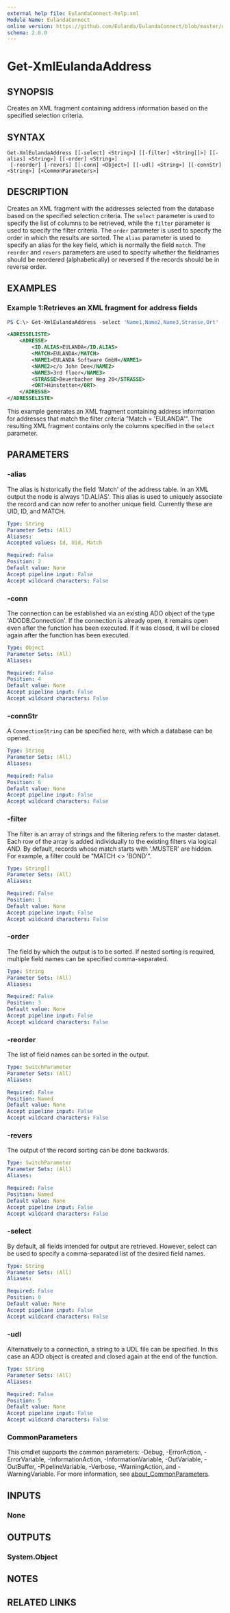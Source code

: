 ```yaml
---
external help file: EulandaConnect-help.xml
Module Name: EulandaConnect
online version: https://github.com/Eulanda/EulandaConnect/blob/master/docs/Get-XmlEulandaAddress.md
schema: 2.0.0
---
```


# Get-XmlEulandaAddress

## SYNOPSIS
Creates an XML fragment containing address information based on the specified selection criteria.

## SYNTAX

```
Get-XmlEulandaAddress [[-select] <String>] [[-filter] <String[]>] [[-alias] <String>] [[-order] <String>]
 [-reorder] [-revers] [[-conn] <Object>] [[-udl] <String>] [[-connStr] <String>] [<CommonParameters>]
```

## DESCRIPTION
Creates an XML fragment with the addresses selected from the database based on the specified selection criteria. The `select` parameter is used to specify the list of columns to be retrieved, while the `filter` parameter is used to specify the filter criteria. The `order` parameter is used to specify the order in which the results are sorted. The `alias` parameter is used to specify an alias for the key field, which is normally the field `match`. The `reorder` and `revers` parameters are used to specify whether the fieldnames should be reordered (alphabetically) or reversed if the records should be in reverse order.

## EXAMPLES

### Example 1:Retrieves an XML fragment for address fields
```powershell
PS C:\> Get-XmlEulandaAddress -select 'Name1,Name2,Name3,Strasse,Ort' -filter "Match = 'EULANDA'" -udl "C:\temp\Eulanda_1 Eulanda.udl"
```

```xml
<ADRESSELISTE>
    <ADRESSE>
        <ID.ALIAS>EULANDA</ID.ALIAS>
        <MATCH>EULANDA</MATCH>
        <NAME1>EULANDA Software GmbH</NAME1>
        <NAME2>c/o John Doe</NAME2>
        <NAME3>3rd floor</NAME3>
        <STRASSE>Beuerbacher Weg 20</STRASSE>
        <ORT>Hünstetten</ORT>
    </ADRESSE>
</ADRESSELISTE>
```

This example generates an XML fragment containing address information for addresses that match the filter criteria "Match = 'EULANDA'". The resulting XML fragment contains only the columns specified in the `select` parameter.

## PARAMETERS

### -alias
The alias is historically the field 'Match' of the address table. In an XML output the node is always 'ID.ALIAS'. This alias is used to uniquely associate the record and can now refer to another unique field. Currently these are UID, ID,  and MATCH.

```yaml
Type: String
Parameter Sets: (All)
Aliases:
Accepted values: Id, Uid, Match

Required: False
Position: 2
Default value: None
Accept pipeline input: False
Accept wildcard characters: False
```

### -conn
The connection can be established via an existing ADO object of the type 'ADODB.Connection'. If the connection is already open, it remains open even after the function has been executed. If it was closed, it will be closed again after the function has been executed.

```yaml
Type: Object
Parameter Sets: (All)
Aliases:

Required: False
Position: 4
Default value: None
Accept pipeline input: False
Accept wildcard characters: False
```

### -connStr
A `ConnectionString` can be specified here, with which a database can be opened.

```yaml
Type: String
Parameter Sets: (All)
Aliases:

Required: False
Position: 6
Default value: None
Accept pipeline input: False
Accept wildcard characters: False
```

### -filter
The filter is an array of strings and the filtering refers to the master dataset. Each row of the array is added individually to the existing filters via logical AND. By default, records whose match starts with '.MUSTER' are hidden. For example, a filter could be "MATCH <> 'BOND'".

```yaml
Type: String[]
Parameter Sets: (All)
Aliases:

Required: False
Position: 1
Default value: None
Accept pipeline input: False
Accept wildcard characters: False
```

### -order
The field by which the output is to be sorted. If nested sorting is required, multiple field names can be specified comma-separated.

```yaml
Type: String
Parameter Sets: (All)
Aliases:

Required: False
Position: 3
Default value: None
Accept pipeline input: False
Accept wildcard characters: False
```

### -reorder
The list of field names can be sorted in the output.

```yaml
Type: SwitchParameter
Parameter Sets: (All)
Aliases:

Required: False
Position: Named
Default value: None
Accept pipeline input: False
Accept wildcard characters: False
```

### -revers
The output of the record sorting can be done backwards.

```yaml
Type: SwitchParameter
Parameter Sets: (All)
Aliases:

Required: False
Position: Named
Default value: None
Accept pipeline input: False
Accept wildcard characters: False
```

### -select
By default, all fields intended for output are retrieved. However, select can be used to specify a comma-separated list of the desired field names.

```yaml
Type: String
Parameter Sets: (All)
Aliases:

Required: False
Position: 0
Default value: None
Accept pipeline input: False
Accept wildcard characters: False
```

### -udl
Alternatively to a connection, a string to a UDL file can be specified. In this case an ADO object is created and closed again at the end of the function.

```yaml
Type: String
Parameter Sets: (All)
Aliases:

Required: False
Position: 5
Default value: None
Accept pipeline input: False
Accept wildcard characters: False
```

### CommonParameters
This cmdlet supports the common parameters: -Debug, -ErrorAction, -ErrorVariable, -InformationAction, -InformationVariable, -OutVariable, -OutBuffer, -PipelineVariable, -Verbose, -WarningAction, and -WarningVariable. For more information, see [about_CommonParameters](http://go.microsoft.com/fwlink/?LinkID=113216).

## INPUTS

### None

## OUTPUTS

### System.Object
## NOTES

## RELATED LINKS

